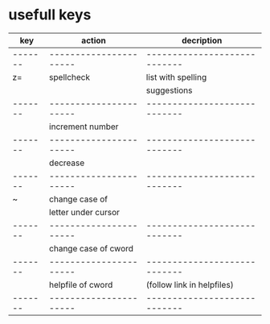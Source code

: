 usefull keys
============

| key   | action               | decription                 |
|-------|----------------------|----------------------------|
|-------|----------------------|----------------------------|
| z=    | spellcheck           | list with spelling         |
|       |                      | suggestions                |
|-------|----------------------|----------------------------|
| <c-a> | increment number     |                            |
|-------|----------------------|----------------------------|
| <c-x> | decrease             |                            |
|-------|----------------------|----------------------------|
| ~     | change case of       |                            |
|       | letter under cursor  |                            |
|-------|----------------------|----------------------------|
| <c-u> | change case of cword |                            |
|-------|----------------------|----------------------------|
| <c-f> | helpfile of cword    | (follow link in helpfiles) |
|-------|----------------------|----------------------------|
